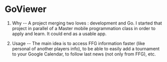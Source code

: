GoViewer
========

1. Why
--
A project merging two loves : development and Go. I started that project in parallel of a Master mobile programmation class in order to apply and learn. It could end as a usable app.

2. Usage
--
The main idea is to access FFG information faster (like personal of another players info), to be able to easily add a tournament to your Google Calendar, to follow last news (not only from FFG), etc.
